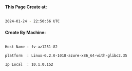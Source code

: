 
   
#### This Page Create at:

```bash

2024-01-24 - 22:50:56 UTC

```

#### Create By Machine:

```bash

Host Name : fv-az1251-82

platform  : Linux-6.2.0-1018-azure-x86_64-with-glibc2.35

Ip Local  : 10.1.0.152

```

